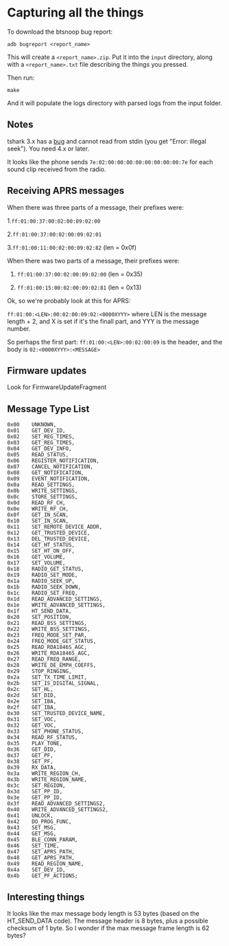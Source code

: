 # Capturing all the things

To download the btsnoop bug report:

```
adb bugreport <report_name>
```

This will create a `<report_name>.zip`. Put it into the `input` directory, along
with a `<report_name>.txt` file describing the things you pressed.

Then run:

```
make
```

And it will populate the logs directory with parsed logs from the input folder.

## Notes

tshark 3.x has a [bug](https://gitlab.com/wireshark/wireshark/-/issues/2234) and
cannot read from stdin (you get "Error: illegal seek"). You need 4.x or later.

It looks like the phone sends `7e:02:00:00:00:00:00:00:00:00:7e` for each sound
clip received from the radio.

## Receiving APRS messages

When there was three parts of a message, their prefixes were:

1.`ff:01:00:37:00:02:00:09:02:00`

2.`ff:01:00:37:00:02:00:09:02:01`

3.`ff:01:00:11:00:02:00:09:02:82` (len = 0x0f)

When there was two parts of a message, their prefixes were:

1. `ff:01:00:37:00:02:00:09:02:00` (len = 0x35)

2. `ff:01:00:15:00:02:00:09:02:81` (len = 0x13)

Ok, so we're probably look at this for APRS:

`ff:01:00:<LEN>:00:02:00:09:02:<0000XYYY>` where LEN is the message length + 2,
and X is set if it's the finall part, and YYY is the message number.

So perhaps the first part: `ff:01:00:<LEN>:00:02:00:09` is the header, and the
body is `02:<0000XYYY>:<MESSAGE>`

## Firmware updates

Look for FirmwareUpdateFragment

## Message Type List

```
0x00    UNKNOWN,
0x01    GET_DEV_ID,
0x02    SET_REG_TIMES,
0x03    GET_REG_TIMES,
0x04    GET_DEV_INFO,
0x05    READ_STATUS,
0x06    REGISTER_NOTIFICATION,
0x07    CANCEL_NOTIFICATION,
0x08    GET_NOTIFICATION,
0x09    EVENT_NOTIFICATION,
0x0a    READ_SETTINGS,
0x0b    WRITE_SETTINGS,
0x0c    STORE_SETTINGS,
0x0d    READ_RF_CH,
0x0e    WRITE_RF_CH,
0x0f    GET_IN_SCAN,
0x10    SET_IN_SCAN,
0x11    SET_REMOTE_DEVICE_ADDR,
0x12    GET_TRUSTED_DEVICE,
0x13    DEL_TRUSTED_DEVICE,
0x14    GET_HT_STATUS,
0x15    SET_HT_ON_OFF,
0x16    GET_VOLUME,
0x17    SET_VOLUME,
0x18    RADIO_GET_STATUS,
0x19    RADIO_SET_MODE,
0x1a    RADIO_SEEK_UP,
0x1b    RADIO_SEEK_DOWN,
0x1c    RADIO_SET_FREQ,
0x1d    READ_ADVANCED_SETTINGS,
0x1e    WRITE_ADVANCED_SETTINGS,
0x1f    HT_SEND_DATA,
0x20    SET_POSITION,
0x21    READ_BSS_SETTINGS,
0x22    WRITE_BSS_SETTINGS,
0x23    FREQ_MODE_SET_PAR,
0x24    FREQ_MODE_GET_STATUS,
0x25    READ_RDA1846S_AGC,
0x26    WRITE_RDA1846S_AGC,
0x27    READ_FREQ_RANGE,
0x28    WRITE_DE_EMPH_COEFFS,
0x29    STOP_RINGING,
0x2a    SET_TX_TIME_LIMIT,
0x2b    SET_IS_DIGITAL_SIGNAL,
0x2c    SET_HL,
0x2d    SET_DID,
0x2e    SET_IBA,
0x2f    GET_IBA,
0x30    SET_TRUSTED_DEVICE_NAME,
0x31    SET_VOC,
0x32    GET_VOC,
0x33    SET_PHONE_STATUS,
0x34    READ_RF_STATUS,
0x35    PLAY_TONE,
0x36    GET_DID,
0x37    GET_PF,
0x38    SET_PF,
0x39    RX_DATA,
0x3a    WRITE_REGION_CH,
0x3b    WRITE_REGION_NAME,
0x3c    SET_REGION,
0x3d    SET_PP_ID,
0x3e    GET_PP_ID,
0x3f    READ_ADVANCED_SETTINGS2,
0x40    WRITE_ADVANCED_SETTINGS2,
0x41    UNLOCK,
0x42    DO_PROG_FUNC,
0x43    SET_MSG,
0x44    GET_MSG,
0x45    BLE_CONN_PARAM,
0x46    SET_TIME,
0x47    SET_APRS_PATH,
0x48    GET_APRS_PATH,
0x49    READ_REGION_NAME,
0x4a    SET_DEV_ID,
0x4b    GET_PF_ACTIONS;
```

## Interesting things

It looks like the max message body length is 53 bytes (based on the HT_SEND_DATA
code). The message header is 8 bytes, plus a possible checksum of 1 byte. So I
wonder if the max message frame length is 62 bytes?
